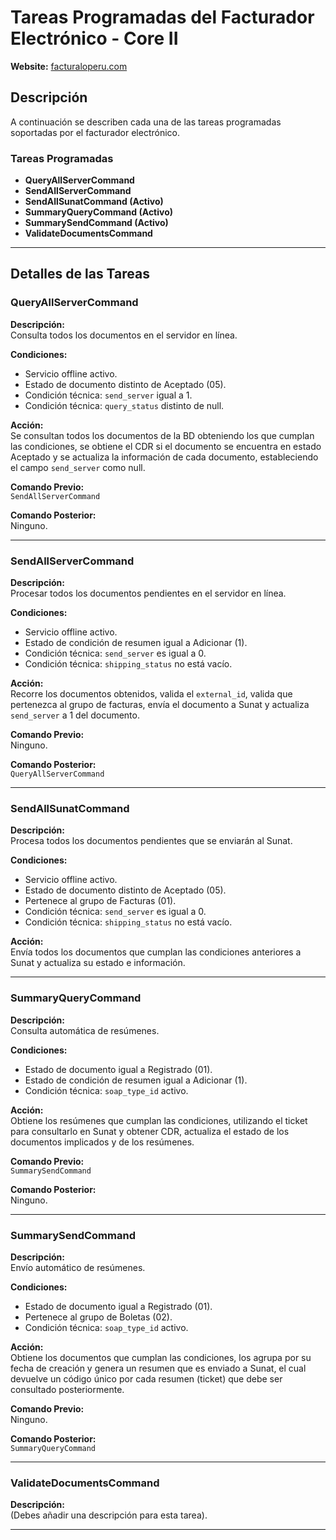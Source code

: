 # Tareas Programadas del Facturador Electrónico - Core II  

**Website:** [facturaloperu.com](http://facturaloperu.com)  

## Descripción  
A continuación se describen cada una de las tareas programadas soportadas por el facturador electrónico.  

### Tareas Programadas  

- **QueryAllServerCommand**  
- **SendAllServerCommand**  
- **SendAllSunatCommand (Activo)**  
- **SummaryQueryCommand (Activo)**  
- **SummarySendCommand (Activo)**  
- **ValidateDocumentsCommand**  

---  

## Detalles de las Tareas  

### QueryAllServerCommand  

**Descripción:**  
Consulta todos los documentos en el servidor en línea.  

**Condiciones:**  
- Servicio offline activo.  
- Estado de documento distinto de Aceptado (05).  
- Condición técnica: `send_server` igual a 1.  
- Condición técnica: `query_status` distinto de null.  

**Acción:**  
Se consultan todos los documentos de la BD obteniendo los que cumplan las condiciones, se obtiene el CDR si el documento se encuentra en estado Aceptado y se actualiza la información de cada documento, estableciendo el campo `send_server` como null.  

**Comando Previo:**  
`SendAllServerCommand`  

**Comando Posterior:**  
Ninguno.  

---  

### SendAllServerCommand  

**Descripción:**  
Procesar todos los documentos pendientes en el servidor en línea.  

**Condiciones:**  
- Servicio offline activo.  
- Estado de condición de resumen igual a Adicionar (1).  
- Condición técnica: `send_server` es igual a 0.  
- Condición técnica: `shipping_status` no está vacío.  

**Acción:**  
Recorre los documentos obtenidos, valida el `external_id`, valida que pertenezca al grupo de facturas, envía el documento a Sunat y actualiza `send_server` a 1 del documento.  

**Comando Previo:**  
Ninguno.  

**Comando Posterior:**  
`QueryAllServerCommand`  

---  

### SendAllSunatCommand  

**Descripción:**  
Procesa todos los documentos pendientes que se enviarán al Sunat.  

**Condiciones:**  
- Servicio offline activo.  
- Estado de documento distinto de Aceptado (05).  
- Pertenece al grupo de Facturas (01).  
- Condición técnica: `send_server` es igual a 0.  
- Condición técnica: `shipping_status` no está vacío.  

**Acción:**  
Envía todos los documentos que cumplan las condiciones anteriores a Sunat y actualiza su estado e información.  

---  

### SummaryQueryCommand  

**Descripción:**  
Consulta automática de resúmenes.  

**Condiciones:**  
- Estado de documento igual a Registrado (01).  
- Estado de condición de resumen igual a Adicionar (1).  
- Condición técnica: `soap_type_id` activo.  

**Acción:**  
Obtiene los resúmenes que cumplan las condiciones, utilizando el ticket para consultarlo en Sunat y obtener CDR, actualiza el estado de los documentos implicados y de los resúmenes.  

**Comando Previo:**  
`SummarySendCommand`  

**Comando Posterior:**  
Ninguno.  

---  

### SummarySendCommand  

**Descripción:**  
Envío automático de resúmenes.  

**Condiciones:**  
- Estado de documento igual a Registrado (01).  
- Pertenece al grupo de Boletas (02).  
- Condición técnica: `soap_type_id` activo.  

**Acción:**  
Obtiene los documentos que cumplan las condiciones, los agrupa por su fecha de creación y genera un resumen que es enviado a Sunat, el cual devuelve un código único por cada resumen (ticket) que debe ser consultado posteriormente.  

**Comando Previo:**  
Ninguno.  

**Comando Posterior:**  
`SummaryQueryCommand`  

---  

### ValidateDocumentsCommand  

**Descripción:**  
(Debes añadir una descripción para esta tarea).  

---